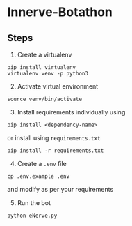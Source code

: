 # Innerve-Botathon

## Steps
1. Create a virtualenv
```
pip install virtualenv
virtualenv venv -p python3
```
2. Activate virtual environment
```
source venv/bin/activate
```

3. Install requirements individually using
```
pip install <dependency-name>
```
or install using `requirements.txt`
```
pip install -r requirements.txt
```

4. Create a `.env` file
```
cp .env.example .env
```
and modify as per your requirements

5. Run the bot
```
python eNerve.py
```
